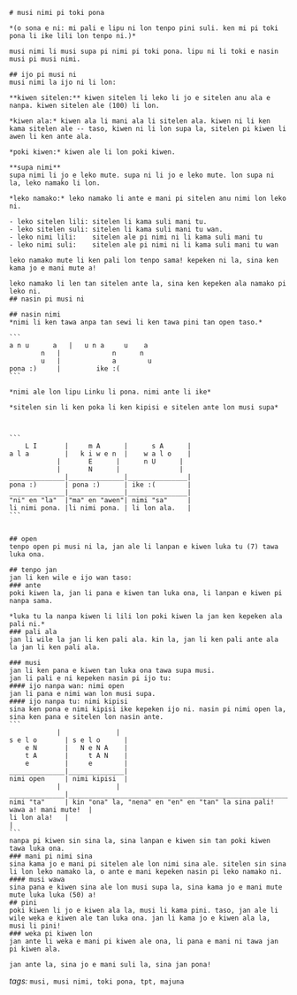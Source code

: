     # musi nimi pi toki pona

    *(o sona e ni: mi pali e lipu ni lon tenpo pini suli. ken mi pi toki pona li ike lili lon tenpo ni.)*
    
    musi nimi li musi supa pi nimi pi toki pona. lipu ni li toki e nasin musi pi musi nimi.

    ## ijo pi musi ni
    musi nimi la ijo ni li lon:

    **kiwen sitelen:** kiwen sitelen li leko li jo e sitelen anu ala e nanpa. kiwen sitelen ale (100) li lon.

    *kiwen ala:* kiwen ala li mani ala li sitelen ala. kiwen ni li ken kama sitelen ale -- taso, kiwen ni li lon supa la, sitelen pi kiwen li awen li ken ante ala.
    
    *poki kiwen:* kiwen ale li lon poki kiwen.

    **supa nimi**
    supa nimi li jo e leko mute. supa ni li jo e leko mute. lon supa ni la, leko namako li lon.

    *leko namako:* leko namako li ante e mani pi sitelen anu nimi lon leko ni.

    - leko sitelen lili: sitelen li kama suli mani tu.
    - leko sitelen suli: sitelen li kama suli mani tu wan.
    - leko nimi lili:    sitelen ale pi nimi ni li kama suli mani tu
    - leko nimi suli:    sitelen ale pi nimi ni li kama suli mani tu wan

    leko namako mute li ken pali lon tenpo sama! kepeken ni la, sina ken kama jo e mani mute a!

    leko namako li len tan sitelen ante la, sina ken kepeken ala namako pi leko ni.
    ## nasin pi musi ni

    ## nasin nimi
    *nimi li ken tawa anpa tan sewi li ken tawa pini tan open taso.*

    ```
    a n u      a   |   u n a     u    a
            n   |             n      n
            u   |             a        u
    pona :)     |         ike :(
    ```

    *nimi ale lon lipu Linku li pona. nimi ante li ike*

    *sitelen sin li ken poka li ken kipisi e sitelen ante lon musi supa*



    ```
        L I       |     m A      |      s A      |
    a l a         |   k i w e n  |    w a l o    |
                |       E      |      n U      |
                |       N      |               |
    ______________|______________|_______________|
    pona :)       | pona :)      | ike :(        |
    ______________|______________|_______________|
    "ni" en "la"  |"ma" en "awen"| nimi "sa"     |
    li nimi pona. |li nimi pona. | li lon ala.   |
    ```


    ## open
    tenpo open pi musi ni la, jan ale li lanpan e kiwen luka tu (7) tawa luka ona.

    ## tenpo jan
    jan li ken wile e ijo wan taso:
    ### ante
    poki kiwen la, jan li pana e kiwen tan luka ona, li lanpan e kiwen pi nanpa sama. 

    *luka tu la nanpa kiwen li lili lon poki kiwen la jan ken kepeken ala pali ni.*
    ### pali ala
    jan li wile la jan li ken pali ala. kin la, jan li ken pali ante ala la jan li ken pali ala.
                                    
    ### musi
    jan li ken pana e kiwen tan luka ona tawa supa musi.
    jan li pali e ni kepeken nasin pi ijo tu:
    #### ijo nanpa wan: nimi open
    jan li pana e nimi wan lon musi supa. 
    #### ijo nanpa tu: nimi kipisi
    sina ken pona e nimi kipisi ike kepeken ijo ni. nasin pi nimi open la, sina ken pana e sitelen lon nasin ante.
    ```
                |              |
    s e l o       | s e l o      |
        e N       |   N e N A    |
        t A       |     t A N    |
        e         |     e        |
    ______________|______________|
    nimi open     | nimi kipisi  |
                |              |
    ______________|_________________________________________________________________________
    nimi "ta"     | kin "ona" la, "nena" en "en" en "tan" la sina pali! wawa a! mani mute!  |
    li lon ala!   |                                                                         | 
    ```
    nanpa pi kiwen sin sina la, sina lanpan e kiwen sin tan poki kiwen tawa luka ona. 
    ### mani pi nimi sina
    sina kama jo e mani pi sitelen ale lon nimi sina ale. sitelen sin sina li lon leko namako la, o ante e mani kepeken nasin pi leko namako ni.
    #### musi wawa
    sina pana e kiwen sina ale lon musi supa la, sina kama jo e mani mute mute luka luka (50) a!
    ## pini
    poki kiwen li jo e kiwen ala la, musi li kama pini. taso, jan ale li wile weka e kiwen ale tan luka ona. jan li kama jo e kiwen ala la, musi li pini!
    ### weka pi kiwen lon
    jan ante li weka e mani pi kiwen ale ona, li pana e mani ni tawa jan pi kiwen ala.

    jan ante la, sina jo e mani suli la, sina jan pona!  

*tags:* `musi, musi nimi, toki pona, tpt, majuna`
